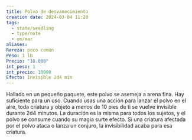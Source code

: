 ```yaml
---
title: Polvo de desvanecimiento
creation date: 2024-03-04 11:20
tags:
  - state/seedling
  - type/note
  - om/mar
aliases: 
Rareza: poco común
Peso: 1 lb
Precio: "10.000"
int_peso: 1
int_precio: 10000
Efecto: Invisible 2d4 min
---
```

Hallado en un pequeño paquete, este polvo se asemeja a arena fina. Hay suficiente para un uso. Cuando usas una acción para lanzar el polvo en el aire, toda criatura y objeto a menos de 10 pies de ti se vuelve invisible durante 2d4 minutos. La duración es la misma para todos los sujetos, y el polvo se consume cuando su magia surte efecto. Si una criatura afectada por el polvo ataca o lanza un conjuro, la invisibilidad acaba para esa criatura.